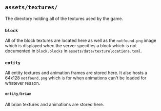## `assets/textures/`
The directory holding all of the textures used by the game. 
### `block`
All of the block textures are located here as well as the `notfound.png` image which is displayed when the server specifies a block which is not documented in `block.blocks` in `assets/data/texturelocations.toml`.
### `entity`
All entity textures and animation frames are stored here. It also hosts a 64x128 `notfound.png` which is for when animations can't be loaded for whatever reason.
#### `entity/brian`
All brian textures and animations are stored here.
